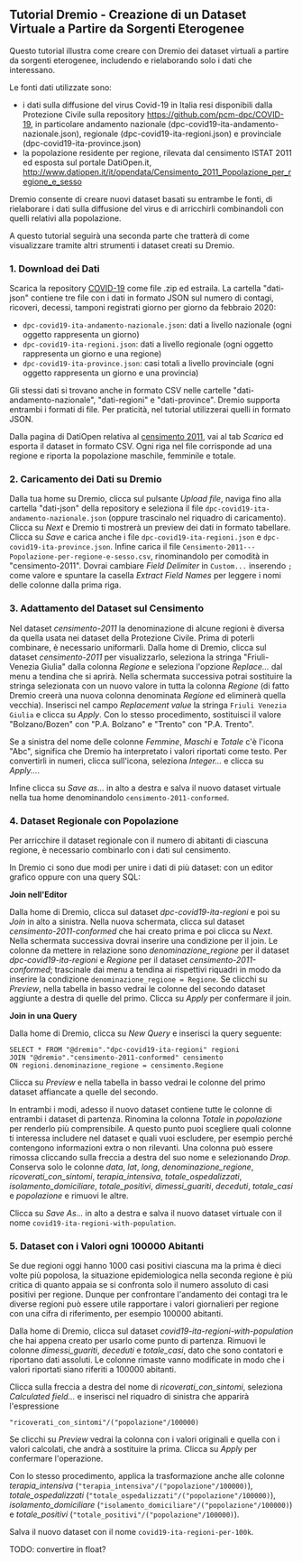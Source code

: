 ## Tutorial Dremio - Creazione di un Dataset Virtuale a Partire da Sorgenti Eterogenee

Questo tutorial illustra come creare con Dremio dei dataset virtuali a partire da sorgenti eterogenee, includendo e rielaborando solo i dati che interessano.

Le fonti dati utilizzate sono:

- i dati sulla diffusione del virus Covid-19 in Italia resi disponibili dalla Protezione Civile sulla repository https://github.com/pcm-dpc/COVID-19, in particolare andamento nazionale (dpc-covid19-ita-andamento-nazionale.json), regionale (dpc-covid19-ita-regioni.json) e provinciale (dpc-covid19-ita-province.json)
- la popolazione residente per regione, rilevata dal censimento ISTAT 2011 ed esposta sul portale DatiOpen.it, http://www.datiopen.it/it/opendata/Censimento_2011_Popolazione_per_regione_e_sesso

Dremio consente di creare nuovi dataset basati su entrambe le fonti, di rielaborare i dati sulla diffusione del virus e di arricchirli combinandoli con quelli relativi alla popolazione.

A questo tutorial seguirà una seconda parte che tratterà di come visualizzare tramite altri strumenti i dataset creati su Dremio.

### 1. Download dei Dati

Scarica la repository [COVID-19](https://github.com/pcm-dpc/COVID-19) come file .zip ed estraila. La cartella "dati-json" contiene tre file con i dati in formato JSON sul numero di contagi, ricoveri, decessi, tamponi registrati giorno per giorno da febbraio 2020:

- `dpc-covid19-ita-andamento-nazionale.json`: dati a livello nazionale (ogni oggetto rappresenta un giorno)
- `dpc-covid19-ita-regioni.json`: dati a livello regionale (ogni oggetto rappresenta un giorno e una regione)
- `dpc-covid19-ita-province.json`: casi totali a livello provinciale (ogni oggetto rappresenta un giorno e una provincia)

Gli stessi dati si trovano anche in formato CSV nelle cartelle "dati-andamento-nazionale", "dati-regioni" e "dati-province". Dremio supporta entrambi i formati di file. Per praticità, nel tutorial utilizzerai quelli in formato JSON.

Dalla pagina di DatiOpen relativa al [censimento 2011](http://www.datiopen.it/it/opendata/Censimento_2011_Popolazione_per_regione_e_sesso), vai al tab *Scarica* ed esporta il dataset in formato CSV. Ogni riga nel file corrisponde ad una regione e riporta la popolazione maschile, femminile e totale.

### 2. Caricamento dei Dati su Dremio

Dalla tua home su Dremio, clicca sul pulsante *Upload file*, naviga fino alla cartella "dati-json" della repository e seleziona il file `dpc-covid19-ita-andamento-nazionale.json` (oppure trascinalo nel riquadro di caricamento). Clicca su *Next* e Dremio ti mostrerà un preview dei dati in formato tabellare. Clicca su *Save* e carica anche i file `dpc-covid19-ita-regioni.json` e `dpc-covid19-ita-province.json`. Infine carica il file `Censimento-2011---Popolazione-per-regione-e-sesso.csv`, rinominandolo per comodità in "censimento-2011". Dovrai cambiare *Field Delimiter* in `Custom...` inserendo `;` come valore e spuntare la casella *Extract Field Names* per leggere i nomi delle colonne dalla prima riga.

### 3. Adattamento del Dataset sul Censimento

Nel dataset *censimento-2011* la denominazione di alcune regioni è diversa da quella usata nei dataset della Protezione Civile. Prima di poterli combinare, è necessario uniformarli. Dalla home di Dremio, clicca sul dataset *censimento-2011* per visualizzarlo, seleziona la stringa "Friuli-Venezia Giulia" dalla colonna *Regione* e seleziona l'opzione *Replace...* dal menu a tendina che si aprirà. Nella schermata successiva potrai sostituire la stringa selezionata con un nuovo valore in tutta la colonna *Regione* (di fatto Dremio creerà una nuova colonna denominata *Regione* ed eliminerà quella vecchia). Inserisci nel campo *Replacement value* la stringa `Friuli Venezia Giulia` e clicca su *Apply*. Con lo stesso procedimento, sostituisci il valore "Bolzano/Bozen" con "P.A. Bolzano" e "Trento" con "P.A. Trento".

Se a sinistra del nome delle colonne *Femmine*, *Maschi* e *Totale* c'è l'icona "Abc", significa che Dremio ha interpretato i valori riportati come testo. Per convertirli in numeri, clicca sull'icona, seleziona *Integer...* e clicca su *Apply...*.

Infine clicca su *Save as...* in alto a destra e salva il nuovo dataset virtuale nella tua home denominandolo `censimento-2011-conformed`.

### 4. Dataset Regionale con Popolazione

Per arricchire il dataset regionale con il numero di abitanti di ciascuna regione, è necessario combinarlo con i dati sul censimento.

In Dremio ci sono due modi per unire i dati di più dataset: con un editor grafico oppure con una query SQL:

**Join nell'Editor**

Dalla home di Dremio, clicca sul dataset *dpc-covid19-ita-regioni* e poi su *Join* in alto a sinistra. Nella nuova schermata, clicca sul dataset *censimento-2011-conformed* che hai creato prima e poi clicca su *Next*. Nella schermata successiva dovrai inserire una condizione per il join. Le colonne da mettere in relazione sono *denominazione_regione* per il dataset *dpc-covid19-ita-regioni* e *Regione* per il dataset *censimento-2011-conformed*; trascinale dai menu a tendina ai rispettivi riquadri in modo da inserire la condizione `denominazione_regione = Regione`. Se clicchi su *Preview*, nella tabella in basso vedrai le colonne del secondo dataset aggiunte a destra di quelle del primo. Clicca su *Apply* per confermare il join.

**Join in una Query**

Dalla home di Dremio, clicca su *New Query* e inserisci la query seguente:

```
SELECT * FROM "@dremio"."dpc-covid19-ita-regioni" regioni
JOIN "@dremio"."censimento-2011-conformed" censimento
ON regioni.denominazione_regione = censimento.Regione
```

Clicca su *Preview* e nella tabella in basso vedrai le colonne del primo dataset affiancate a quelle del secondo.

In entrambi i modi, adesso il nuovo dataset contiene tutte le colonne di entrambi i dataset di partenza. Rinomina la colonna *Totale* in *popolazione* per renderlo più comprensibile. A questo punto puoi scegliere quali colonne ti interessa includere nel dataset e quali vuoi escludere, per esempio perché contengono informazioni extra o non rilevanti. Una colonna può essere rimossa cliccando sulla freccia a destra del suo nome e selezionando *Drop*.
Conserva solo le colonne *data*, *lat*, *long*, *denominazione_regione*, *ricoverati_con_sintomi*, *terapia_intensiva*, *totale_ospedalizzati*, *isolamento_domiciliare*, *totale_positivi*, *dimessi_guariti*, *deceduti*, *totale_casi* e *popolazione* e rimuovi le altre.

Clicca su *Save As...* in alto a destra e salva il nuovo dataset virtuale con il nome `covid19-ita-regioni-with-population`.

### 5. Dataset con i Valori ogni 100000 Abitanti

Se due regioni oggi hanno 1000 casi positivi ciascuna ma la prima è dieci volte più popolosa, la situazione epidemiologica nella seconda regione è più critica di quanto appaia se si confronta solo il numero assoluto di casi positivi per regione. Dunque per confrontare l'andamento dei contagi tra le diverse regioni può essere utile rapportare i valori giornalieri per regione con una cifra di riferimento, per esempio 100000 abitanti.

Dalla home di Dremio, clicca sul dataset *covid19-ita-regioni-with-population* che hai appena creato per usarlo come punto di partenza. Rimuovi le colonne *dimessi_guariti*, *deceduti* e *totale_casi*, dato che sono contatori e riportano dati assoluti. Le colonne rimaste vanno modificate in modo che i valori riportati siano riferiti a 100000 abitanti.

Clicca sulla freccia a destra del nome di *ricoverati_con_sintomi*, seleziona *Calculated field...* e inserisci nel riquadro di sinistra che apparirà l'espressione

```
"ricoverati_con_sintomi"/("popolazione"/100000)
```

Se clicchi su *Preview* vedrai la colonna con i valori originali e quella con i valori calcolati, che andrà a sostituire la prima. Clicca su *Apply* per confermare l'operazione.

Con lo stesso procedimento, applica la trasformazione anche alle colonne *terapia_intensiva* (`"terapia_intensiva"/("popolazione"/100000)`), *totale_ospedalizzati* (`"totale_ospedalizzati"/("popolazione"/100000)`), *isolamento_domiciliare* (`"isolamento_domiciliare"/("popolazione"/100000)`) e *totale_positivi* (`"totale_positivi"/("popolazione"/100000)`).

Salva il nuovo dataset con il nome `covid19-ita-regioni-per-100k`.

TODO: convertire in float?




